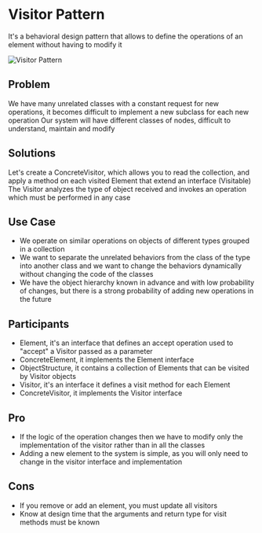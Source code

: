 # Visitor Pattern

It's a behavioral design pattern that allows to define the operations of an element without having to modify it

![Visitor Pattern](https://pbs.twimg.com/media/Fu4QnfdWwAMVIJb?format=jpg&name=large)

## Problem

We have many unrelated classes with a constant request for new operations, it becomes difficult to implement a new subclass for each new operation
Our system will have different classes of nodes, difficult to understand, maintain and modify

## Solutions

Let's create a ConcreteVisitor, which allows you to read the collection, and apply a method on each visited Element that extend an interface (Visitable)
The Visitor analyzes the type of object received and invokes an operation which must be performed in any case

## Use Case

- We operate on similar operations on objects of different types grouped in a collection
- We want to separate the unrelated behaviors from the class of the type into another class and we want to change the behaviors dynamically without changing the code of the classes
- We have the object hierarchy known in advance and with low probability of changes, but there is a strong probability of adding new operations in the future

## Participants

- Element, it's an interface that defines an accept operation used to "accept" a Visitor passed as a parameter
- ConcreteElement, it implements the Element interface
- ObjectStructure, it contains a collection of Elements that can be visited by Visitor objects
- Visitor, it's an interface it defines a visit method for each Element
- ConcreteVisitor, it implements the Visitor interface

## Pro

- If the logic of the operation changes then we have to modify only the implementation of the visitor rather than in all the classes
- Adding a new element to the system is simple, as you will only need to change in the visitor interface and implementation

## Cons

- If you remove or add an element, you must update all visitors
- Know at design time that the arguments and return type for visit methods must be known

